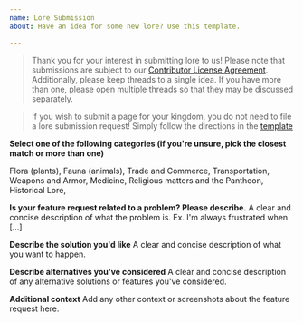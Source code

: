 ```yaml
---
name: Lore Submission
about: Have an idea for some new lore? Use this template.

---
```


> Thank you for your interest in submitting lore to us! Please note that submissions are subject to our [Contributor License Agreement](https://gist.github.com/Foxtrek64/82e5ace4318963ee7d87ab12910e8f3d). Additionally, please keep threads to a single idea. If you have more than one, please open multiple threads so that they may be discussed separately.

> If you wish to submit a page for your kingdom, you do not need to file a lore submission request! Simply follow the directions in the [template]()


**Select one of the following categories (if you're unsure, pick the closest match or more than one)**

Flora (plants), Fauna (animals), Trade and Commerce, Transportation, Weapons and Armor, Medicine, Religious matters and the Pantheon, Historical Lore, 

**Is your feature request related to a problem? Please describe.**
A clear and concise description of what the problem is. Ex. I'm always frustrated when [...]

**Describe the solution you'd like**
A clear and concise description of what you want to happen.

**Describe alternatives you've considered**
A clear and concise description of any alternative solutions or features you've considered.

**Additional context**
Add any other context or screenshots about the feature request here.
